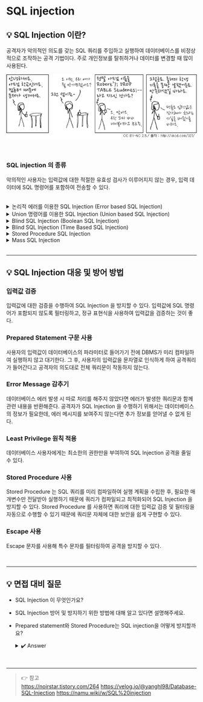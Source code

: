 # SQL injection
## 💡 SQL Injection 이란?

공격자가 악의적인 의도를 갖는 SQL 쿼리를 주입하고 실행하여 데이터베이스를 비정상적으로 조작하는 공격 기법이다. 주로 개인정보를 탈취하거나 데이터를 변경할 때 많이 사용된다.

![img5.webp](img5.webp)

<br>

### SQL injection 의 종류

악의적인 사용자는 입력값에 대한 적절한 유효성 검사가 이루어지지 않는 경우, 입력 데이터에 SQL 명령어를 포함하여 전송할 수 있다.

<br>

<details>
<summary>논리적 에러를 이용한 SQL Injection (Error based SQL Injection)</summary>
<br>
논리적 에러를 이용한 SQL injection 은 가장 많이 쓰이고 대중적인 공격 기법이다. 주로 로그인 시 많이 사용된다.

<br>

![img1.png](img1.png)

`‘ OR 1=1 --` 로 WHERE 절에 있는 싱글쿼터를 닫아주기 위한 싱글쿼터와 `OR 1=1` 라는 구문을 통해 WHERE 절을 모두 참으로 만들고, `--` 를 사용해 뒤의 구문을 주석 처리 해주었다.
즉, Users 테이블에 있는 모든 정보를 조회할 수 있게 되어 가장 먼저 만들어진 계정으로 로그인에 성공하게 된다. 보통 관리자 계정을 맨 처음 만들기 때문에 관리가 계정에 로그인하게 되어 2차 피해를 발생시킬 수 있게 된다.

</details>

<details>
<summary>Union 명령어를 이용한 SQL Injection (Union based SQL Injection)</summary>
<br>
SQL에서 Union 키워드는 두 개의 쿼리문에 대한 결과를 통합해서 하나의 테이블로 보여주게 하는 것이기 때문에 Union 키워드를 이용해 injection 에 성공하면, 원하는 쿼리문을 실행할 수 있게 된다.

<br>

![img2.png](img2.png)

Union 키워드와 함께 컬럼 수를 맞춰서 SELECT 구문을 넣어주게 되면 두 쿼리문이 합쳐져 하나의 테이블로 보이게 되고, 사용자의 개인정보가 게시글과 함께 보여지게 된다.

</details>

<details>
<summary>Blind SQL Injection (Boolean SQL Injection)</summary>
<br>
Blind SQL Injection 은 데이터베이스로부터 특정한 값이나 데이터를 전달받지 않고, 단순히 참과 거짓의 정보만 알 수 있을 때 사용한다.

<br>

![img3.png](img3.png)

공격자는 위와 같은 프로세스를 자동화 스크립트를 통해 반복하여 단기간 내에 테이블 명을 알아낼 수 있다.

</details>

<details>
<summary>Blind SQL Injection (Time Based SQL Injection)</summary>
<br>
마찬가지로 특정한 응답 대신 참 혹은 거짓의 응답을 통해 데이터베이스의 정보를 유추하는 기법이다. 사용되는 함수는 MySQL 기준으로 SLEEP 과 BENCHMARK 이다.

<br>

![img4.png](img4.png)

위의 프로세스를 통해 현재 사용하고 있는 데이터베이스의 길이를 알아낼 수 있다.

</details>

<details>
<summary>Stored Procedure SQL Injection</summary>
<br>
일련의 쿼리들을 모아 하나의 함수처럼 사용하기 위한 것이다. 공격자가 시스템 권한을 획득해야 하기 때문에 공격 난이도가 높으나, 공격에 성공한다면 서버에 직접적인 피해를 입힐 수 있는 공격이다.

</details>

<details>
<summary>Mass SQL Injection</summary>
<br>
기존의 SQL Injection 과 달리 한 번의 공격으로 다량의 데이터베이스가 조작되어 큰 피해를 입히는 것을 의미한다. 보통 데이터베이스 값을 변조하여 데이터베이스에 악성 스크립트를 삽입하고, 사용자들이 변조된 사이트에서 접속 시 좀비 PC 로 감염이 되게 한다. 이렇게 감염된 좀비 PC들은 DDos 공격에 사용된다.

</details>
<br>

- - -

## 💡 SQL Injection 대응 및 방어 방법

### 입력값 검증

입력값에 대한 검증을 수행하여 SQL Injection 을 방지할 수 있다. 입력값에 SQL 명령어가 포함되지 않도록 필터링하고, 정규 표현식을 사용하여 입력값을 검증하는 것이 좋다.

### Prepared Statement 구문 사용

사용자의 입력값이 데이터베이스의 파라미터로 들어가기 전에 DBMS가 미리 컴파일하여 실행하지 않고 대기한다. 그 후, 사용자의 입력값을 문자열로 인식하게 하여 공격쿼리가 들어간다고 공격자의 의도대로 전체 쿼리문이 작동하지 않는다.

### Error Message 감추기

데이터베이스 에러 발생 시 따로 처리를 해주지 않았다면 에러가 발생한 쿼리문과 함께 관련 내용을 반환해준다. 공격자가 SQL Injection 을 수행하기 위해서는 데이터베이스의 정보가 필요한데, 에러 메시지를 보여주지 않는다면 추가 정보를 얻어낼 수 없게 된다.

### Least Privilege 원칙 적용

데이터베이스 사용자에게는 최소한의 권한만을 부여하여 SQL Injection 공격을 줄일 수 있다.

### Stored Procedure 사용

Stored Procedure 는 SQL 쿼리를 미리 컴파일하여 실행 계획을 수립한 후, 필요한 매개변수만 전달받아 실행하기 때문에 쿼리가 컴파일되고 최적화되어 SQL Injection 을 방지할 수 있다. Stored Procedure 를 사용하면 쿼리에 대한 입력값 검증 및 필터링을 자동으로 수행할 수 있기 때문에 쿼리문 자체에 대한 보안을 쉽게 구현할 수 있다.

### Escape 사용

Escape 문자를 사용해 특수 문자를 필터링하여 공격을 방지할 수 있다.

<br>

- - -
## 💡 면접 대비 질문

- SQL Injection 이 무엇인가요?
- SQL Injection 방어 및 방지하기 위한 방법에 대해 알고 있다면 설명해주세요.
- Prepared statement와 Stored Procedure는 SQL injection을 어떻게 방지할까요?
    <details>
    <summary>✔️ Answer</summary>
    <br>

    `Prepared Statement` 는 SQL 문장과 데이터를 분리하여 작성한다. 즉, SQL 문장과 데이터를 따로 전송하고 서버에서는 SQL 문장을 미리 컴파일하여 실행 계획을 수립한 후, 데이터를 매개변수로 전달받아 실행한다. 이를 통해 입력값에 대한 검증이 수행되며, 입력값에 SQL 명령어를 포함해도 실제로 실행되지 않게 된다.

    <br>

    `Stored Procedure` 는 SQL 쿼리를 미리 컴파일하여 실행 계획을 수립한 후, 필요한 매개변수만 전달받아 실행한다. Stored Procedure를 사용하면, SQL 쿼리에 대한 입력값 검증 및 필터링을 자동으로 수행할 수 있다.

    <br>
    즉, Prepared statement와 Stored Procedure를 적절하게 사용하면, SQL injection을 방지할 수 있다.

    </details>

<br>

- - -

> 👉 참고<br>
> https://noirstar.tistory.com/264
> https://velog.io/@yanghl98/Database-SQL-Injection
> https://namu.wiki/w/SQL%20injection
